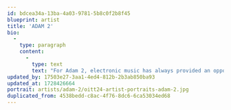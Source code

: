 ```yaml
---
id: bdcea34a-13ba-4a03-9781-5b8c0f2b8f45
blueprint: artist
title: 'ADAM 2'
bio:
  -
    type: paragraph
    content:
      -
        type: text
        text: "For Adam 2, electronic music has always provided an opportunity for self-discovery, creative exploration, and personal liberation. Since 2016, the Vancouver-based producer and DJ have worn multiple hats in the city’s growing scene, fulfilling the roles of promoter, music curator, and co-founder of Techno label PPRZ.\_2020 saw the release of featured mixes on Honcho, Techno Hour of Power, and the creation of Afrofuturism is Now – a mix series amplifying the music of Black artists. As COVID-19 restrictions were lifted at the end of 2021, Adam 2 maintained their stride sharing the bill with Carlos Souffront, Shanti Celeste, and Objekt, along with launching their latest venture, PPRZ, a Vancouver-based label curated by queer, POC artists.\_As Adam 2’s career gains momentum, they continue to build their reputation by transfixing audiences with evocative, experimental techno that intersects dynamic physicality and playful cerebralism."
updated_by: 17503e27-3aa1-4ed4-812b-2b3ab850ba93
updated_at: 1728426664
portrait: artists/adam-2/oitt24-artist-portraits-adam-2.jpg
duplicated_from: 4538bedd-c8ac-4f76-8dc6-6ca53034ed68
---
```

